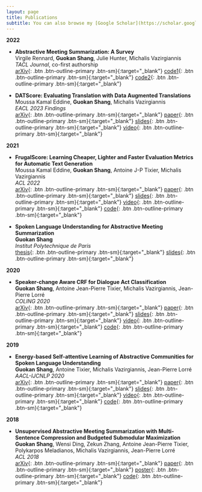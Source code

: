 ```yaml
---
layout: page
title: Publications
subtitle: You can also browse my [Google Scholar](https://scholar.google.com/citations?user=EcBibPkAAAAJ){:target="_blank"} profile.
---
```


**2022**

- **Abstractive Meeting Summarization: A Survey**  
  Virgile Rennard, **Guokan Shang**, Julie Hunter, Michalis Vazirgiannis  
  *TACL Journal*, co-first authorship  
  [arXiv](https://arxiv.org/abs/2208.04163){: .btn .btn-outline-primary .btn-sm}{:target="_blank"}
  [code1](https://github.com/guokan-shang/ami-and-icsi-corpora){: .btn .btn-outline-primary .btn-sm}{:target="_blank"}
  [code2](https://github.com/guokan-shang/elitr-minuting-corpus){: .btn .btn-outline-primary .btn-sm}{:target="_blank"}

- **DATScore: Evaluating Translation with Data Augmented Translations**  
  Moussa Kamal Eddine, **Guokan Shang**, Michalis Vazirgiannis  
  *EACL 2023 Findings*  
  [arXiv](https://arxiv.org/abs/2210.06576){: .btn .btn-outline-primary .btn-sm}{:target="_blank"}
  [paper](https://aclanthology.org/2023.findings-eacl.69/){: .btn .btn-outline-primary .btn-sm}{:target="_blank"}
  [slides](slides_EACL_2023_Findings_DATScore_Evaluating_Translation_with_Data_Augmented_Translation.pdf){: .btn .btn-outline-primary .btn-sm}{:target="_blank"}
  [video](video_EACL_2023_Findings_DATScore_Evaluating_Translation_with_Data_Augmented_Translation.mp4){: .btn .btn-outline-primary .btn-sm}{:target="_blank"}

**2021**

- **FrugalScore: Learning Cheaper, Lighter and Faster Evaluation Metrics for Automatic Text Generation**  
  Moussa Kamal Eddine, **Guokan Shang**, Antoine J-P Tixier, Michalis Vazirgiannis  
  *ACL 2022*  
  [arXiv](https://arxiv.org/abs/2110.08559){: .btn .btn-outline-primary .btn-sm}{:target="_blank"}
  [paper](https://aclanthology.org/2022.acl-long.93/){: .btn .btn-outline-primary .btn-sm}{:target="_blank"}
  [slides](slides_ACL_2022_FrugalScore_Learning_Cheaper_Lighter_and_Faster_Evaluation_Metrics_for_Automatic_Text_Generation.pdf){: .btn .btn-outline-primary .btn-sm}{:target="_blank"}
  [video](https://aclanthology.org/2022.acl-long.93.mp4){: .btn .btn-outline-primary .btn-sm}{:target="_blank"}
  [code](https://github.com/moussaKam/FrugalScore){: .btn .btn-outline-primary .btn-sm}{:target="_blank"}

- **Spoken Language Understanding for Abstractive Meeting Summarization**  
  **Guokan Shang**  
  *Institut Polytechnique de Paris*  
  [thesis](https://theses.hal.science/tel-03169877/){: .btn .btn-outline-primary .btn-sm}{:target="_blank"}
  [slides](slides_PhD_Thesis_Guokan_Shang_Spoken_Language_Understanding_for_Abstractive_Meeting_Summarization.pdf){: .btn .btn-outline-primary .btn-sm}{:target="_blank"}

**2020**

- **Speaker-change Aware CRF for Dialogue Act Classification**  
  **Guokan Shang**, Antoine Jean-Pierre Tixier, Michalis Vazirgiannis, Jean-Pierre Lorré  
  *COLING 2020*  
  [arXiv](https://arxiv.org/abs/2004.02913){: .btn .btn-outline-primary .btn-sm}{:target="_blank"}
  [paper](https://aclanthology.org/2020.coling-main.40/){: .btn .btn-outline-primary .btn-sm}{:target="_blank"}
  [slides](slides_COLING_2020_Speaker_change_Aware_CRF_for_Dialogue_Act_Classification.pdf){: .btn .btn-outline-primary .btn-sm}{:target="_blank"}
  [video](https://underline.io/lecture/6194-speaker-change-aware-crf-for-dialogue-act-classification){: .btn .btn-outline-primary .btn-sm}{:target="_blank"}
  [code](https://bitbucket.org/guokan_shang/da-classification){: .btn .btn-outline-primary .btn-sm}{:target="_blank"}

**2019**

- **Energy-based Self-attentive Learning of Abstractive Communities for Spoken Language Understanding**  
  **Guokan Shang**, Antoine Tixier, Michalis Vazirgiannis, Jean-Pierre Lorré  
  *AACL-IJCNLP 2020*  
  [arXiv](https://arxiv.org/abs/1904.09491){: .btn .btn-outline-primary .btn-sm}{:target="_blank"}
  [paper](https://aclanthology.org/2020.aacl-main.34/){: .btn .btn-outline-primary .btn-sm}{:target="_blank"}
  [slides](slides_AACL_IJCNLP_2020_Energy_based_Self_attentive_Learning_of_Abstractive_Communities_for_Spoken_Language_Understanding.pdf){: .btn .btn-outline-primary .btn-sm}{:target="_blank"}
  [video](https://youtu.be/HxQ1o2cFvDk){: .btn .btn-outline-primary .btn-sm}{:target="_blank"}
  [code](https://bitbucket.org/guokan_shang/abscomm){: .btn .btn-outline-primary .btn-sm}{:target="_blank"}

**2018**

- **Unsupervised Abstractive Meeting Summarization with Multi-Sentence Compression and Budgeted Submodular Maximization**  
  **Guokan Shang**, Wensi Ding, Zekun Zhang, Antoine Jean-Pierre Tixier, Polykarpos Meladianos, Michalis Vazirgiannis, Jean-Pierre Lorré  
  *ACL 2018*  
  [arXiv](https://arxiv.org/abs/1805.05271){: .btn .btn-outline-primary .btn-sm}{:target="_blank"}
  [paper](https://aclanthology.org/P18-1062/){: .btn .btn-outline-primary .btn-sm}{:target="_blank"}
  [poster](https://aclanthology.org/attachments/P18-1062.Poster.pdf){: .btn .btn-outline-primary .btn-sm}{:target="_blank"}
  [code](https://bitbucket.org/dascim/acl2018_abssumm){: .btn .btn-outline-primary .btn-sm}{:target="_blank"}
  
